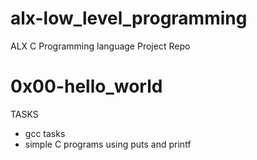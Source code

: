 # alx-low_level_programming
ALX C Programming language Project Repo
# 0x00-hello_world
TASKS 
- gcc tasks
- simple C programs using puts and printf
